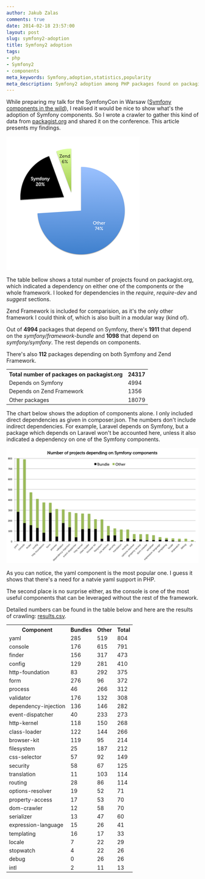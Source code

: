 ```yaml
---
author: Jakub Zalas
comments: true
date: 2014-02-18 23:57:00
layout: post
slug: symfony2-adoption
title: Symfony2 adoption
tags:
- php
- Symfony2
- components
meta_keywords: Symfony,adoption,statistics,popularity
meta_description: Symfony2 adoption among PHP packages found on packagist.org
---
```


While preparing my talk for the SymfonyCon in Warsaw ([Symfony components in the wild](https://speakerdeck.com/jakzal/symfony-components-in-the-wild-symfonycon-2013)),
I realised it would be nice to show what's the adoption of Symfony components. So I wrote a crawler to
gather this kind of data from [packagist.org](https://packagist.org/) and shared it on the conference. This article presents my findings.

<div class="pull-left">
    <a href="/uploads/wp/2014/02/projects-on-packagist.org.png"><img src="/uploads/wp/2014/02/projects-on-packagist.org-350x350.png" title="Projects on packagist.org" alt="Projects on packagist.org" class="img-responsive" /></a>
</div>

The table bellow shows a total number of projects found on packagist.org, which indicated a dependency
on either one of the components or the whole framework. I looked for dependencies in the *require*, *require-dev* and *suggest*
sections.

Zend Framework is included for comparision, as it's the only other framework I could think of,
which is also built in a modular way (kind of).

Out of **4994** packages that depend on Symfony,
there's **1911** that depend on the *symfony/framework-bundle* and **1098** that depend on *symfony/symfony*.
The rest depends on components.

There's also **112** packages depending on both Symfony and Zend Framework.

<table class="table table-striped table-hover table-condensed" markdown="1">
<tr><th>Total number of packages on packagist.org</th><th>24317</th></tr>
<tr><td>Depends on Symfony</td><td>4994</td></tr>
<tr><td>Depends on Zend Framework</td><td>1356</td></tr>
<tr><td>Other packages</td><td>18079</td></tr>
</table>

The chart below shows the adoption of components alone. I only included direct dependencies as given in composer.json.
The numbers don't include indirect dependencies. For example, Laravel depends on Symfony, but a package which depends
on Laravel won't be accounted here, unless it also indicated a dependency on one of the Symfony components.

<div class="text-center">
    <a href="/uploads/wp/2014/02/symfony-components-adoption.png"><img src="/uploads/wp/2014/02/symfony-components-adoption.png" title="Symfony components adoption" alt="Symfony components adoption" class="img-responsive" /></a>
</div>

As you can notice, the yaml component is the most popular one. I guess it shows that there's a need for
a natvie yaml support in PHP.

The second place is no surprise either, as the console is one of the most useful
components that can be leveraged without the rest of the framework.

Detailed numbers can be found in the table below and here are the results of crawling: [results.csv](/uploads/wp/2014/02/results.csv).

<table class="table table-striped table-hover table-condensed" markdown="1">
<tr><th>Component</th><th>Bundles</th><th>Other</th><th>Total</th></tr>
<tr><td>yaml</td><td>285</td><td>519</td><td>804</td></tr>
<tr><td>console</td><td>176</td><td>615</td><td>791</td></tr>
<tr><td>finder</td><td>156</td><td>317</td><td>473</td></tr>
<tr><td>config</td><td>129</td><td>281</td><td>410</td></tr>
<tr><td>http-foundation</td><td>83</td><td>292</td><td>375</td></tr>
<tr><td>form</td><td>276</td><td>96</td><td>372</td></tr>
<tr><td>process</td><td>46</td><td>266</td><td>312</td></tr>
<tr><td>validator</td><td>176</td><td>132</td><td>308</td></tr>
<tr><td>dependency-injection</td><td>136</td><td>146</td><td>282</td></tr>
<tr><td>event-dispatcher</td><td>40</td><td>233</td><td>273</td></tr>
<tr><td>http-kernel</td><td>118</td><td>150</td><td>268</td></tr>
<tr><td>class-loader</td><td>122</td><td>144</td><td>266</td></tr>
<tr><td>browser-kit</td><td>119</td><td>95</td><td>214</td></tr>
<tr><td>filesystem</td><td>25</td><td>187</td><td>212</td></tr>
<tr><td>css-selector</td><td>57</td><td>92</td><td>149</td></tr>
<tr><td>security</td><td>58</td><td>67</td><td>125</td></tr>
<tr><td>translation</td><td>11</td><td>103</td><td>114</td></tr>
<tr><td>routing</td><td>28</td><td>86</td><td>114</td></tr>
<tr><td>options-resolver</td><td>19</td><td>52</td><td>71</td></tr>
<tr><td>property-access</td><td>17</td><td>53</td><td>70</td></tr>
<tr><td>dom-crawler</td><td>12</td><td>58</td><td>70</td></tr>
<tr><td>serializer</td><td>13</td><td>47</td><td>60</td></tr>
<tr><td>expression-language</td><td>15</td><td>26</td><td>41</td></tr>
<tr><td>templating</td><td>16</td><td>17</td><td>33</td></tr>
<tr><td>locale</td><td>7</td><td>22</td><td>29</td></tr>
<tr><td>stopwatch</td><td>4</td><td>22</td><td>26</td></tr>
<tr><td>debug</td><td>0</td><td>26</td><td>26</td></tr>
<tr><td>intl</td><td>2</td><td>11</td><td>13</td></tr>
</table>
